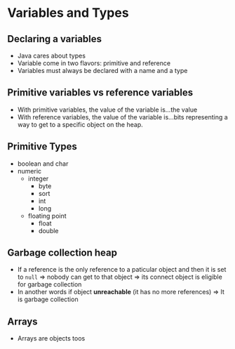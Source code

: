 # Variables and Types

## Declaring a variables

- Java cares about types
- Variable come in two flavors: primitive and reference
- Variables must always be declared with a name and a type

## Primitive variables vs reference variables

- With primitive variables, the value of the variable is...the value
- With reference variables, the value of the variable is...bits representing a way to get to a specific object on the heap.

## Primitive Types

- boolean and char
- numeric
  - integer
    - byte
    - sort
    - int
    - long
  - floating point
    - float
    - double

## Garbage collection heap

- If a reference is the only reference to a paticular object and then it is set to `null` => nobody can get to that object => its connect object is eligible for garbage collection
- In another words if object **unreachable** (it has no more references) => It is garbage collection

## Arrays

- Arrays are objects toos
